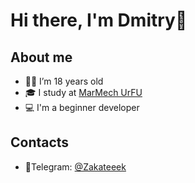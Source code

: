 # Hi there, I'm Dmitry👋

## About me

- 👨‍🎓 I’m 18 years old
- 🎓 I study at [MarMech UrFU](https://urfu.ru/ru/)
- 💻 I'm a beginner developer

## Contacts
- 📱Telegram: [@Zakateeek](https://t.me/zakateeek)
